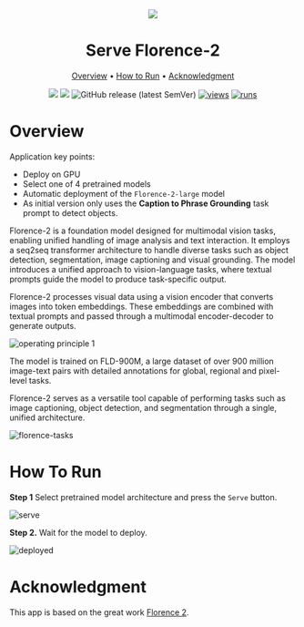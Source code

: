 <div align="center" markdown>
<img src="https://github.com/user-attachments/assets/79b71648-f78e-4ae3-be3f-508e385fc0b4"/>

# Serve Florence-2

<p align="center">
  <a href="#Overview">Overview</a> •
  <a href="#How-to-Run">How to Run</a> •
  <a href="#Acknowledgment">Acknowledgment</a>
</p>

[![](https://img.shields.io/badge/supervisely-ecosystem-brightgreen)](../../../../supervisely-ecosystem/serve-florence-2)
[![](https://img.shields.io/badge/slack-chat-green.svg?logo=slack)](https://supervise.ly/slack)
![GitHub release (latest SemVer)](https://img.shields.io/github/v/release/supervisely-ecosystem/serve-florence-2)
[![views](https://app.supervise.ly/img/badges/views/supervisely-ecosystem/serve-florence-2.png)](https://supervise.ly)
[![runs](https://app.supervise.ly/img/badges/runs/supervisely-ecosystem/serve-florence-2.png)](https://supervise.ly)

</div>

# Overview

Application key points:

-   Deploy on GPU
-   Select one of 4 pretrained models
-   Automatic deployment of the `Florence-2-large` model
-   As initial version only uses the **Caption to Phrase Grounding** task prompt to detect objects.

Florence-2 is a foundation model designed for multimodal vision tasks, enabling unified handling of image analysis and text interaction. It employs a seq2seq transformer architecture to handle diverse tasks such as object detection, segmentation, image captioning and visual grounding. The model introduces a unified approach to vision-language tasks, where textual prompts guide the model to produce task-specific output.

Florence-2 processes visual data using a vision encoder that converts images into token embeddings. These embeddings are combined with textual prompts and passed through a multimodal encoder-decoder to generate outputs.

![operating principle 1](https://github.com/user-attachments/assets/ec79e92c-4699-41a2-babb-177877e768f2)

The model is trained on FLD-900M, a large dataset of over 900 million image-text pairs with detailed annotations for global, regional and pixel-level tasks.

Florence-2 serves as a versatile tool capable of performing tasks such as image captioning, object detection, and segmentation through a single, unified architecture.

![florence-tasks](https://github.com/user-attachments/assets/95164496-e865-4ddc-8ed4-717e6bbeac39)

# How To Run

**Step 1** Select pretrained model architecture and press the `Serve` button.

![serve](https://github.com/user-attachments/assets/b59dfbb3-3c2c-47dd-b920-147cf584c214)

**Step 2.** Wait for the model to deploy.

![deployed](https://github.com/user-attachments/assets/f9c20b41-40ea-4aeb-8e0d-e510c2f24bc5)

# Acknowledgment

This app is based on the great work [Florence 2](https://huggingface.co/microsoft/Florence-2-base).